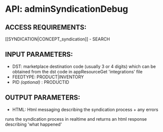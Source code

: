 # API: adminSyndicationDebug


## ACCESS REQUIREMENTS: ##
[[SYNDICATION|CONCEPT_syndication]] - SEARCH


## INPUT PARAMETERS: ##
  * DST: marketplace destination code (usually 3 or 4 digits) which can be obtained from the dst code in appResourceGet 'integrations' file
  * FEEDTYPE: PRODUCT|INVENTORY
  * PID _(optional)_ : PRODUCTID

## OUTPUT PARAMETERS: ##
  * HTML: Html messaging describing the syndication process + any errors

runs the syndication process in realtime and returns an html response describing 'what happened'

